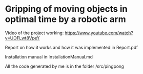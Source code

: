 # Gripping of moving objects in optimal time by a robotic arm

Video of the project working: https://www.youtube.com/watch?v=UOFLwt8VpeY

Report on how it works and how it was implemented in Report.pdf

Installation manual in InstallationManual.md

All the code generated by me is in the folder /src/pingpong

